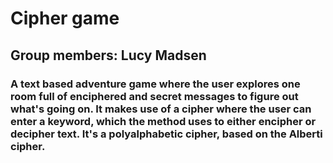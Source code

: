 # Cipher game
## Group members: Lucy Madsen
### A text based adventure game where the user explores one room full of enciphered and secret messages to figure out what's going on. It makes use of a cipher where the user can enter a keyword, which the method uses to either encipher or decipher text. It's a polyalphabetic cipher, based on the Alberti cipher.
